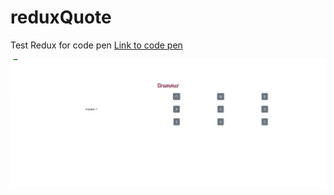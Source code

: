 # reduxQuote
Test Redux for code pen
 [Link to code pen](https://codepen.io/rkng/pen/NWvJOER)

 ![plot](../assets/drummer.png)
